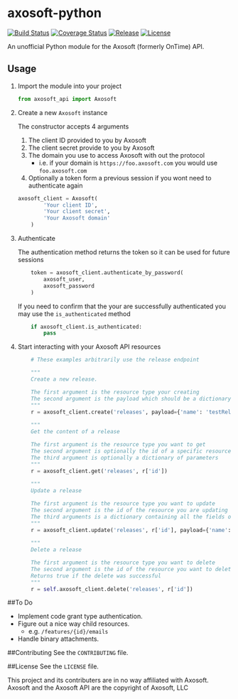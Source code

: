 axosoft-python
================================
[![Build Status](http://img.shields.io/travis/ckaznocha/axosoft-python.svg?style=flat)](https://travis-ci.org/ckaznocha/axosoft-python)
[![Coverage Status](https://img.shields.io/coveralls/ckaznocha/axosoft-python.svg?style=flat)](https://coveralls.io/r/ckaznocha/axosoft-python)
[![Release](http://img.shields.io/github/release/ckaznocha/axosoft-python.svg?style=flat)](https://github.com/ckaznocha/axosoft-python/releases/latest)
[![License](http://img.shields.io/:license-mit-blue.svg?style=flat)](http://ckaznocha.mit-license.org)

An unofficial Python module for the Axosoft (formerly OnTime) API.

## Usage
1. Import the module into your project
    ```python
    from axosoft_api import Axosoft
    ```

1. Create a new `Axosoft` instance
    
    The constructor accepts 4 arguments
    1. The client ID provided to you by Axosoft
    1. The client secret provide to you by Axosoft
    1. The domain you use to access Axosoft with out the protocol
        - i.e. if your domain is `https://foo.axosoft.com` you would use `foo.axosoft.com`
    1. Optionally a token form a previous session if you wont need to authenticate again
    ```python
    axosoft_client = Axosoft(
            'Your client ID',
            'Your client secret',
            'Your Axosoft domain'
        )
    ```

1. Authenticate
    
    The authentication method returns the token so it can be used for future sessions
    ```python
        token = axosoft_client.authenticate_by_password(
            axosoft_user,
            axosoft_password
        )
    ```

    If you need to confirm that the your are successfully authenticated you may use the `is_authenticated` method
    ```python
        if axosoft_client.is_authenticated:
            pass
    ````

1. Start interacting with your Axosoft API resources
    ```python
        # These examples arbitrarily use the release endpoint

        """
        Create a new release.

        The first argument is the resource type your creating
        The second argument is the payload which should be a dictionary containing at minimum the required fields for the resource type
        """
        r = axosoft_client.create('releases', payload={'name': 'testRelease', 'release_type': {'id': 1}})
        
        """
        Get the content of a release

        The first argument is the resource type you want to get
        The second argument is optionally the id of a specific resource
        The third argument is optionally a dictionary of parameters
        """
        r = axosoft_client.get('releases', r['id'])
        
        """
        Update a release

        The first argument is the resource type you want to update
        The second argument is the id of the resource you are updating
        The third arguments is a dictionary containing all the fields of you resource
        """
        r = axosoft_client.update('releases', r['id'], payload={'name': 'testRelease', 'release_type': {'id': 1}})
        
        """
        Delete a release

        The first argument is the resource type you want to delete
        The second argument is the id of the resource you want to delete
        Returns true if the delete was successful
        """
        r = self.axosoft_client.delete('releases', r['id'])

    ````


##To Do
- Implement code grant type authentication.
- Figure out a nice way child resources.
    - e.g. `/features/{id}/emails`
- Handle binary attachments.

##Contributing
See the `CONTRIBUTING` file.

##License
See the `LICENSE` file.

This project and its contributers are in no way affiliated with Axosoft. Axosoft and the Axosoft API are the copyright of Axosoft, LLC